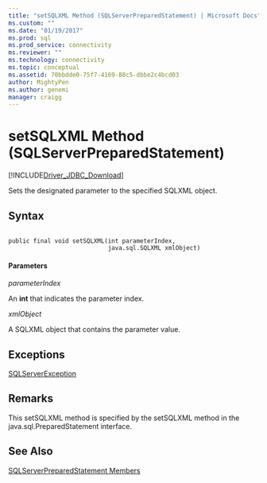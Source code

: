 ```yaml
---
title: "setSQLXML Method (SQLServerPreparedStatement) | Microsoft Docs"
ms.custom: ""
ms.date: "01/19/2017"
ms.prod: sql
ms.prod_service: connectivity
ms.reviewer: ""
ms.technology: connectivity
ms.topic: conceptual
ms.assetid: 70bbdde0-75f7-4169-88c5-dbbe2c4bcd03
author: MightyPen
ms.author: genemi
manager: craigg
---
```

# setSQLXML Method (SQLServerPreparedStatement)
[!INCLUDE[Driver_JDBC_Download](../../../includes/driver_jdbc_download.md)]

  Sets the designated parameter to the specified SQLXML object.  
  
## Syntax  
  
```  
  
public final void setSQLXML(int parameterIndex,  
                            java.sql.SQLXML xmlObject)  
```  
  
#### Parameters  
 *parameterIndex*  
  
 An **int** that indicates the parameter index.  
  
 *xmlObject*  
  
 A SQLXML object that contains the parameter value.  
  
## Exceptions  
 [SQLServerException](../../../connect/jdbc/reference/sqlserverexception-class.md)  
  
## Remarks  
 This setSQLXML method is specified by the setSQLXML method in the java.sql.PreparedStatement interface.  
  
## See Also  
 [SQLServerPreparedStatement Members](../../../connect/jdbc/reference/sqlserverpreparedstatement-members.md)  
  
  
